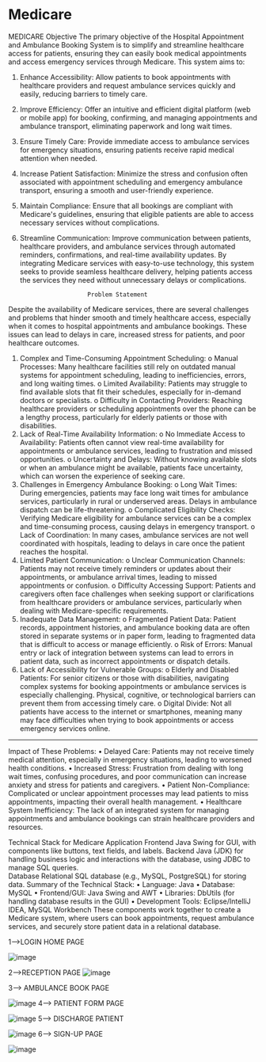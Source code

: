 # Medicare

 MEDICARE
                               Objective
 The primary objective of the Hospital Appointment and Ambulance Booking System is to simplify and streamline healthcare access for patients, ensuring they can easily book medical appointments and access emergency services through Medicare. This system aims to:
1.	Enhance Accessibility: Allow patients to book appointments with healthcare providers and request ambulance services quickly and easily, reducing barriers to timely care.
2.	Improve Efficiency: Offer an intuitive and efficient digital platform (web or mobile app) for booking, confirming, and managing appointments and ambulance transport, eliminating paperwork and long wait times.
3.	Ensure Timely Care: Provide immediate access to ambulance services for emergency situations, ensuring patients receive rapid medical attention when needed.
4.	Increase Patient Satisfaction: Minimize the stress and confusion often associated with appointment scheduling and emergency ambulance transport, ensuring a smooth and user-friendly experience.
5.	Maintain Compliance: Ensure that all bookings are compliant with Medicare's guidelines, ensuring that eligible patients are able to access necessary services without complications.
6.	Streamline Communication: Improve communication between patients, healthcare providers, and ambulance services through automated reminders, confirmations, and real-time availability updates.
By integrating Medicare services with easy-to-use technology, this system seeks to provide seamless healthcare delivery, helping patients access the services they need without unnecessary delays or complications.

                           Problem Statement
Despite the availability of Medicare services, there are several challenges and problems that hinder smooth and timely healthcare access, especially when it comes to hospital appointments and ambulance bookings. These issues can lead to delays in care, increased stress for patients, and poor healthcare outcomes.
1.	Complex and Time-Consuming Appointment Scheduling:
o	Manual Processes: Many healthcare facilities still rely on outdated manual systems for appointment scheduling, leading to inefficiencies, errors, and long waiting times.
o	Limited Availability: Patients may struggle to find available slots that fit their schedules, especially for in-demand doctors or specialists.
o	Difficulty in Contacting Providers: Reaching healthcare providers or scheduling appointments over the phone can be a lengthy process, particularly for elderly patients or those with disabilities.
2.	Lack of Real-Time Availability Information:
o	No Immediate Access to Availability: Patients often cannot view real-time availability for appointments or ambulance services, leading to frustration and missed opportunities.
o	Uncertainty and Delays: Without knowing available slots or when an ambulance might be available, patients face uncertainty, which can worsen the experience of seeking care.
3.	Challenges in Emergency Ambulance Booking:
o	Long Wait Times: During emergencies, patients may face long wait times for ambulance services, particularly in rural or underserved areas. Delays in ambulance dispatch can be life-threatening.
o	Complicated Eligibility Checks: Verifying Medicare eligibility for ambulance services can be a complex and time-consuming process, causing delays in emergency transport.
o	Lack of Coordination: In many cases, ambulance services are not well coordinated with hospitals, leading to delays in care once the patient reaches the hospital.
4.	Limited Patient Communication:
o	Unclear Communication Channels: Patients may not receive timely reminders or updates about their appointments, or ambulance arrival times, leading to missed appointments or confusion.
o	Difficulty Accessing Support: Patients and caregivers often face challenges when seeking support or clarifications from healthcare providers or ambulance services, particularly when dealing with Medicare-specific requirements.
5.	Inadequate Data Management:
o	Fragmented Patient Data: Patient records, appointment histories, and ambulance booking data are often stored in separate systems or in paper form, leading to fragmented data that is difficult to access or manage efficiently.
o	Risk of Errors: Manual entry or lack of integration between systems can lead to errors in patient data, such as incorrect appointments or dispatch details.
6.	Lack of Accessibility for Vulnerable Groups:
o	Elderly and Disabled Patients: For senior citizens or those with disabilities, navigating complex systems for booking appointments or ambulance services is especially challenging. Physical, cognitive, or technological barriers can prevent them from accessing timely care.
o	Digital Divide: Not all patients have access to the internet or smartphones, meaning many may face difficulties when trying to book appointments or access emergency services online.
________________________________________
Impact of These Problems:
•	Delayed Care: Patients may not receive timely medical attention, especially in emergency situations, leading to worsened health conditions.
•	Increased Stress: Frustration from dealing with long wait times, confusing procedures, and poor communication can increase anxiety and stress for patients and caregivers.
•	Patient Non-Compliance: Complicated or unclear appointment processes may lead patients to miss appointments, impacting their overall health management.
•	Healthcare System Inefficiency: The lack of an integrated system for managing appointments and ambulance bookings can strain healthcare providers and resources.

Technical Stack for Medicare Application
                      Frontend 
Java Swing for GUI, with components like buttons, text fields, and labels.
                      Backend
      Java (JDK) for handling business logic and interactions with the database, using JDBC to                      manage SQL queries.   
                       Database
 Relational SQL database (e.g., MySQL, PostgreSQL) for storing data.
Summary of the Technical Stack:
•	Language: Java
•	Database: MySQL
•	Frontend/GUI: Java Swing and AWT
•	Libraries: DbUtils (for handling database results in the GUI)
•	Development Tools: Eclipse/IntelliJ IDEA, MySQL Workbench
These components work together to create a Medicare  system, where users can book appointments, request ambulance services, and securely store patient data in a relational database.


1-->LOGIN HOME PAGE

![image](https://github.com/user-attachments/assets/2ce3ea84-4a31-45d9-bcfb-221c2fd815cb)

2-->RECEPTION PAGE
![image](https://github.com/user-attachments/assets/7b5aa6fa-4a35-42a8-8edf-7de5aa750d21)

3--> AMBULANCE BOOK PAGE

![image](https://github.com/user-attachments/assets/e8e44e4c-0b39-458e-9208-cea017133858)
4--> PATIENT FORM PAGE

![image](https://github.com/user-attachments/assets/61557da7-cd8a-4608-b334-a2f09f137458)
5--> DISCHARGE PATIENT

![image](https://github.com/user-attachments/assets/fdec4d73-aab4-4003-9191-1a59e0a4a191)
6--> SIGN-UP PAGE

![image](https://github.com/user-attachments/assets/add4696d-00fa-4740-a768-7cbfa387c846)



















